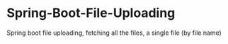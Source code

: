 # Spring-Boot-File-Uploading
Spring boot file uploading, fetching all the files, a single file (by file name)
